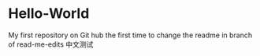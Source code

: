 # Hello-World
My first repository on Git hub
the first time to change the readme in branch of read-me-edits
中文测试
